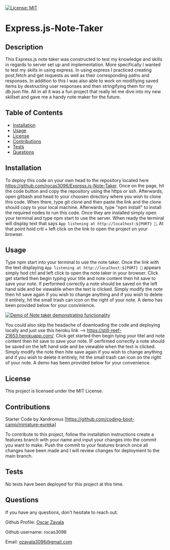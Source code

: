 [![License: MIT](https://img.shields.io/badge/License-MIT-yellow.svg)](https://opensource.org/licenses/MIT)
# Express.js-Note-Taker
        
## Description
This Express.js note taker was constructed to test my knowledge and skills in regards to server set up and implementation. More specifically I wanted to test my skills in using express. In using express I practiced creating post,fetch and get requests as well as their corresponding paths and responses. In addition to this I was also able to work on modifiying saved items by destructing user responses and then stringifying them for my db.json file. All in all it was a fun project that really let me dive into my new skillset and gave me a handy note maker for the future.

## Table of Contents
- [Installation](#installation)
- [Usage](#usage)
- [License](#license)
- [Contributions](#contributions)
- [Tests](#tests)
- [Questions](#questions)

## Installation
To deploy this code on your own head to the repository located here https://github.com/rocas3096/Express.js-Note-Taker. Once on the page, hit the code button and copy the repository using the https or ssh. Afterwards, open gitbash and head to your choosen directory where you wish to clone this code. When there, type git clone and then paste the link and the clone should copy to your local machine. Afterwards, type "npm install" to install the required nodes to run this code. Once they are installed simply open your terminal and type npm start to use the server. When ready the terminal will display text that says `App listening at http://localhost:${PORT} 🚀`. At that point hold crtl + left click on the link to open the project on your browser.

## Usage
Type npm start into your terminal to use the note taker. Once the link with the text displaying `App listening at http://localhost:${PORT} 🚀` appears simply hod ctrl and left click to open the note taker in your browser. Click get started then begin typing your title and note content then hit save to save your note. If performed correctly a note should be saved on the left hand side and be viewable when the text is clicked. Simply modify the note then hit save again if you wish to change anything and if you wish to delete it entirely, hit the small trash can icon on the right of your note. A demo has been provided below for your convinience.  

[![Demo of Note taker demonstrating functionality](https://drive.google.com/thumbnail?id=1dO3-LFan65uwkAV4wxsqczaL3x-gx4Ic/)](https://drive.google.com/uc?id=1dO3-LFan65uwkAV4wxsqczaL3x-gx4Ic/)


You could also skip the headache of downloading the code and deploying locally and just use this heroku link --> https://still-reef-21653.herokuapp.com/. Click get started then begin tying your titel and note content then hit save to save your note. IF oerfirmed correctly a note should be saved on the left hand side and be viewable when the text is clicked. Simply modify the note then hite save again if you wish to change anything and if you wish to delete it entirely, hit the small trash can icon on the right of your note. A demo has been provided below for your convenience.

## License
This project is licensed under the MIT License.

## Contributions
Starter Code by Xandromus [https://github.com/coding-boot-camp/miniature-eureka]

To contribute to this project, follow the installation instructions create a features branch with your name and input your changes into the commit you want to make. Push the commit to your features branch once all changes have been made and I will review changes for deployment to the main branch.

## Tests
No tests have been deployed for this project at this time.

## Questions
If you have any questions, don't hesitate to reach out:

Github Profile: [Oscar Zavala](https://github.com/rocas3096)

Github username: rocas3096

Email: ozavala3096@gmail.com
